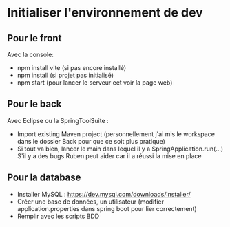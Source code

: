 # Initialiser l'environnement de dev

## Pour le front
Avec la console:
  - npm install vite (si pas encore installé)
  - npm install (si projet pas initialisé)
  - npm start (pour lancer le serveur eet voir la page web)

## Pour le back
Avec Eclipse ou la SpringToolSuite : 
  - Import existing Maven project (personnellement j'ai mis le workspace dans le dossier Back pour que ce soit plus pratique)
  - Si tout va bien, lancer le main dans lequel il y a SpringApplication.run(...)
S'il y a des bugs Ruben peut aider car il a réussi la mise en place

## Pour la database
 - Installer MySQL : https://dev.mysql.com/downloads/installer/
 - Créer une base de données, un utilisateur (modifier application.properties dans spring boot pour lier correctement)
 - Remplir avec les scripts BDD
